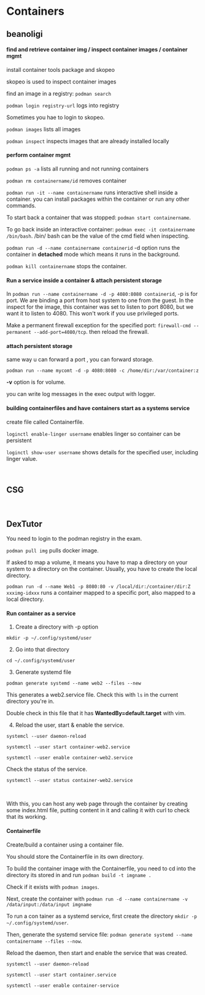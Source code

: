 # Containers 

## beanoligi

#### find and retrieve container img / inspect container images / container mgmt

install container tools package and skopeo 

skopeo is used to inspect container images 

find an image in a registry: `podman search`

`podman login registry-url` logs into registry

Sometimes you hae to login to skopeo. 

`podman images` lists all images

`podman inspect` inspects images that are already installed locally 

#### perform container mgmt 

`podman ps -a` lists all running and not running containers 

`podman rm containername/id` removes container

`podman run -it --name containername` runs interactive shell inside a container. you can install packages within the container or run any other commands. 

To start back a container that was stopped: `podman start containername`. 

To go back inside an interactive container: `podman exec -it containername /bin/bash`. /bin/ bash can be the value of the cmd field when inspecting. 

`podman run -d --name containername containerid` -d option runs the container in **detached** mode which means it runs in the background. 

`podman kill containername` stops the container. 

#### Run a service inside a container & attach persistent storage 

In `podman run --name containername -d -p 4080:8080 containerid`, -p is for port. We are binding a port from host system to one from the guest. In the inspect for the image, this container was set to listen to port 8080, but we want it to listen to 4080. This won't work if you use privileged ports. 

Make a permanent firewall exception for the specified port: `firewall-cmd --permanent --add-port=4080/tcp`. then reload the firewall. 

#### attach persistent storage 

same way u can forward a port , you can forward storage. 

`podman run --name mycomt -d -p 4080:8080 -c /home/dir:/var/container:z`

**-v** option is for volume. 

you can write log messages in the exec output with logger. 

#### building containerfiles and have containers start as a systems service 

create file called Containerfile. 

`loginctl enable-linger username` enables linger so container can be persistent 

`loginctl show-user username` shows details for the specified user, including linger value. 


<br>

## CSG 


<br>

## DexTutor

You need to login to the podman registry in the exam.

`podman pull img` pulls docker image.

If asked to map a volume, it means you have to map a directory on your system to a directory on the container. Usually, you have to create the local directory.

`podman run -d --name Web1 -p 8080:80 -v /local/dir:/container/dir:Z xxximg-idxxx` runs a container mapped to a specific port, also mapped to a local directory.


#### Run container as a service

1. Create a directory with -p option

`mkdir -p ~/.config/systemd/user`

2. Go into that directory

`cd ~/.config/systemd/user`

3. Generate systemd file

`podman generate systemd --name web2 --files --new`

This generates a web2.service file. Check this with `ls` in the current directory you're in.

Double check in this file that it has **WantedBy=default.target** with vim.

4. Reload the user, start & enable the service.

`systemcl --user daemon-reload`

`systemctl --user start container-web2.service`

`systemctl --user enable container-web2.service`

Check the status of the service.

`systemctl --user status container-web2.service`

<br>

With this, you can host any web page through the container by creating some index.html file, putting content in it and calling it with curl to check that its working.

#### Containerfile

Create/build a container using a container file.

You should store the Containerfile in its own directory.

To build the container image with the Containerfile, you need to cd into the directory its stored in and run `podman build -t imgname .`

Check if it exists with `podman images`.

Next, create the container with `podman run -d --name containername -v /data/input:/data/input imgname`

To run a con tainer as a systemd service, first create the directory `mkdir -p ~/.config/systemd/user`.

Then, generate the systemd service file: `podman generate systemd --name containername --files --now`.

Reload the daemon, then start and enable the service that was created.

`systemctl --user daemon-reload`

`systemctl --user start container.service`

`systemctl --user enable container-service`
